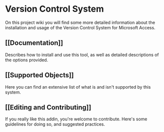 # Version Control System
On this project wiki you will find some more detailed information about the installation and usage of the Version Control System for Microsoft Access.

## [[Documentation]]
Describes how to install and use this tool, as well as detailed descriptions of the options provided.

## [[Supported Objects]]
Here you can find an extensive list of what is and isn't supported by this system.

## [[Editing and Contributing]]
If you really like this addin, you're welcome to contribute. Here's some guidelines for doing so, and suggested practices.